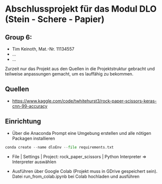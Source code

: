 # Abschlussprojekt für das Modul DLO (Stein - Schere - Papier)

## Group 6:
* Tim Keinoth, Mat.-Nr. 11134557
* ...
* ...

Zurzeit nur das Projekt aus den Quellen in die Projektstruktur gebracht und teilweise anpassungen gemacht, um es lauffähig zu bekommen.



## Quellen
* https://www.kaggle.com/code/twhitehurst3/rock-paper-scissors-keras-cnn-99-accuracy

## Einrichtung

* Über die Anaconda Prompt eine Umgebung erstellen und alle nötigen Packagen installieren
```python
conda create --name dloEnv --file requirements.txt
```

* File | Settings | Project: rock_paper_scissors | Python Interpreter => Interpreter auswählen


* Ausführen über Google Colab (Projekt muss in GDrive gespeichert sein). 
Datei run_from_colab.ipynb bei Colab hochladen und ausführen
